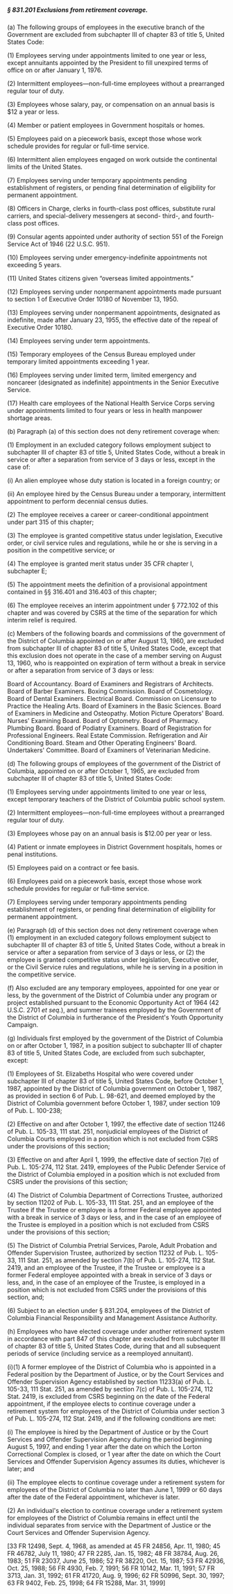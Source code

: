 ##### § 831.201 Exclusions from retirement coverage. #####

(a) The following groups of employees in the executive branch of the Government are excluded from subchapter III of chapter 83 of title 5, United States Code:

(1) Employees serving under appointments limited to one year or less, except annuitants appointed by the President to fill unexpired terms of office on or after January 1, 1976.

(2) Intermittent employees—non-full-time employees without a prearranged regular tour of duty.

(3) Employees whose salary, pay, or compensation on an annual basis is $12 a year or less.

(4) Member or patient employees in Government hospitals or homes.

(5) Employees paid on a piecework basis, except those whose work schedule provides for regular or full-time service.

(6) Intermittent alien employees engaged on work outside the continental limits of the United States.

(7) Employees serving under temporary appointments pending establishment of registers, or pending final determination of eligibility for permanent appointment.

(8) Officers in Charge, clerks in fourth-class post offices, substitute rural carriers, and special-delivery messengers at second- third-, and fourth-class post offices.

(9) Consular agents appointed under authority of section 551 of the Foreign Service Act of 1946 (22 U.S.C. 951).

(10) Employees serving under emergency-indefinite appointments not exceeding 5 years.

(11) United States citizens given “overseas limited appointments.”

(12) Employees serving under nonpermanent appointments made pursuant to section 1 of Executive Order 10180 of November 13, 1950.

(13) Employees serving under nonpermanent appointments, designated as indefinite, made after January 23, 1955, the effective date of the repeal of Executive Order 10180.

(14) Employees serving under term appointments.

(15) Temporary employees of the Census Bureau employed under temporary limited appointments exceeding 1 year.

(16) Employees serving under limited term, limited emergency and noncareer (designated as indefinite) appointments in the Senior Executive Service.

(17) Health care employees of the National Health Service Corps serving under appointments limited to four years or less in health manpower shortage areas.

(b) Paragraph (a) of this section does not deny retirement coverage when:

(1) Employment in an excluded category follows employment subject to subchapter III of chapter 83 of title 5, United States Code, without a break in service or after a separation from service of 3 days or less, except in the case of:

(i) An alien employee whose duty station is located in a foreign country; or

(ii) An employee hired by the Census Bureau under a temporary, intermittent appointment to perform decennial census duties.

(2) The employee receives a career or career-conditional appointment under part 315 of this chapter;

(3) The employee is granted competitive status under legislation, Executive order, or civil service rules and regulations, while he or she is serving in a position in the competitive service; or

(4) The employee is granted merit status under 35 CFR chapter I, subchapter E;

(5) The appointment meets the definition of a provisional appointment contained in §§ 316.401 and 316.403 of this chapter;

(6) The employee receives an interim appointment under § 772.102 of this chapter and was covered by CSRS at the time of the separation for which interim relief is required.

(c) Members of the following boards and commissions of the government of the District of Columbia appointed on or after August 13, 1960, are excluded from subchapter III of chapter 83 of title 5, United States Code, except that this exclusion does not operate in the case of a member serving on August 13, 1960, who is reappointed on expiration of term without a break in service or after a separation from service of 3 days or less:

Board of Accountancy. Board of Examiners and Registrars of Architects. Board of Barber Examiners. Boxing Commission. Board of Cosmetology. Board of Dental Examiners. Electrical Board. Commission on Licensure to Practice the Healing Arts. Board of Examiners in the Basic Sciences. Board of Examiners in Medicine and Osteopathy. Motion Picture Operators' Board. Nurses' Examining Board. Board of Optometry. Board of Pharmacy. Plumbing Board. Board of Podiatry Examiners. Board of Registration for Professional Engineers. Real Estate Commission. Refrigeration and Air Conditioning Board. Steam and Other Operating Engineers' Board. Undertakers' Committee. Board of Examiners of Veterinarian Medicine.

(d) The following groups of employees of the government of the District of Columbia, appointed on or after October 1, 1965, are excluded from subchapter III of chapter 83 of title 5, United States Code:

(1) Employees serving under appointments limited to one year or less, except temporary teachers of the District of Columbia public school system.

(2) Intermittent employees—non-full-time employees without a prearranged regular tour of duty.

(3) Employees whose pay on an annual basis is $12.00 per year or less.

(4) Patient or inmate employees in District Government hospitals, homes or penal institutions.

(5) Employees paid on a contract or fee basis.

(6) Employees paid on a piecework basis, except those whose work schedule provides for regular or full-time service.

(7) Employees serving under temporary appointments pending establishment of registers, or pending final determination of eligibility for permanent appointment.

(e) Paragraph (d) of this section does not deny retirement coverage when (1) employment in an excluded category follows employment subject to subchapter III of chapter 83 of title 5, United States Code, without a break in service or after a separation from service of 3 days or less, or (2) the employee is granted competitive status under legislation, Executive order, or the Civil Service rules and regulations, while he is serving in a position in the competitive service.

(f) Also excluded are any temporary employees, appointed for one year or less, by the government of the District of Columbia under any program or project established pursuant to the Economic Opportunity Act of 1964 (42 U.S.C. 2701 *et seq.*), and summer trainees employed by the Government of the District of Columbia in furtherance of the President's Youth Opportunity Campaign.

(g) Individuals first employed by the government of the District of Columbia on or after October 1, 1987, in a position subject to subchapter III of chapter 83 of title 5, United States Code, are excluded from such subchapter, except:

(1) Employees of St. Elizabeths Hospital who were covered under subchapter III of chapter 83 of title 5, United States Code, before October 1, 1987, appointed by the District of Columbia government on October 1, 1987, as provided in section 6 of Pub. L. 98-621, and deemed employed by the District of Columbia government before October 1, 1987, under section 109 of Pub. L. 100-238;

(2) Effective on and after October 1, 1997, the effective date of section 11246 of Pub. L. 105-33, 111 stat. 251, nonjudicial employees of the District of Columbia Courts employed in a position which is not excluded from CSRS under the provisions of this section;

(3) Effective on and after April 1, 1999, the effective date of section 7(e) of Pub. L. 105-274, 112 Stat. 2419, employees of the Public Defender Service of the District of Columbia employed in a position which is not excluded from CSRS under the provisions of this section;

(4) The District of Columbia Department of Corrections Trustee, authorized by section 11202 of Pub. L. 105-33, 111 Stat. 251, and an employee of the Trustee if the Trustee or employee is a former Federal employee appointed with a break in service of 3 days or less, and in the case of an employee of the Trustee is employed in a position which is not excluded from CSRS under the provisions of this section;

(5) The District of Columbia Pretrial Services, Parole, Adult Probation and Offender Supervision Trustee, authorized by section 11232 of Pub. L. 105-33, 111 Stat. 251, as amended by section 7(b) of Pub. L. 105-274, 112 Stat. 2419, and an employee of the Trustee, if the Trustee or employee is a former Federal employee appointed with a break in service of 3 days or less, and, in the case of an employee of the Trustee, is employed in a position which is not excluded from CSRS under the provisions of this section, and;

(6) Subject to an election under § 831.204, employees of the District of Columbia Financial Responsibility and Management Assistance Authority.

(h) Employees who have elected coverage under another retirement system in accordance with part 847 of this chapter are excluded from subchapter III of chapter 83 of title 5, United States Code, during that and all subsequent periods of service (including service as a reemployed annuitant).

(i)(1) A former employee of the District of Columbia who is appointed in a Federal position by the Department of Justice, or by the Court Services and Offender Supervision Agency established by section 11233(a) of Pub. L. 105-33, 111 Stat. 251, as amended by section 7(c) of Pub. L. 105-274, 112 Stat. 2419, is excluded from CSRS beginning on the date of the Federal appointment, if the employee elects to continue coverage under a retirement system for employees of the District of Columbia under section 3 of Pub. L. 105-274, 112 Stat. 2419, and if the following conditions are met:

(i) The employee is hired by the Department of Justice or by the Court Services and Offender Supervision Agency during the period beginning August 5, 1997, and ending 1 year after the date on which the Lorton Correctional Complex is closed, or 1 year after the date on which the Court Services and Offender Supervision Agency assumes its duties, whichever is later; and

(ii) The employee elects to continue coverage under a retirement system for employees of the District of Columbia no later than June 1, 1999 or 60 days after the date of the Federal appointment, whichever is later.

(2) An individual's election to continue coverage under a retirement system for employees of the District of Columbia remains in effect until the individual separates from service with the Department of Justice or the Court Services and Offender Supervision Agency.

[33 FR 12498, Sept. 4, 1968, as amended at 45 FR 24856, Apr. 11, 1980; 45 FR 46782, July 11, 1980; 47 FR 2285, Jan. 15, 1982; 48 FR 38784, Aug. 26, 1983; 51 FR 23037, June 25, 1986; 52 FR 38220, Oct. 15, 1987; 53 FR 42936, Oct. 25, 1988; 56 FR 4930, Feb. 7, 1991; 56 FR 10142, Mar. 11, 1991; 57 FR 3713, Jan. 31, 1992; 61 FR 41720, Aug. 9, 1996; 62 FR 50996, Sept. 30, 1997; 63 FR 9402, Feb. 25, 1998; 64 FR 15288, Mar. 31, 1999]